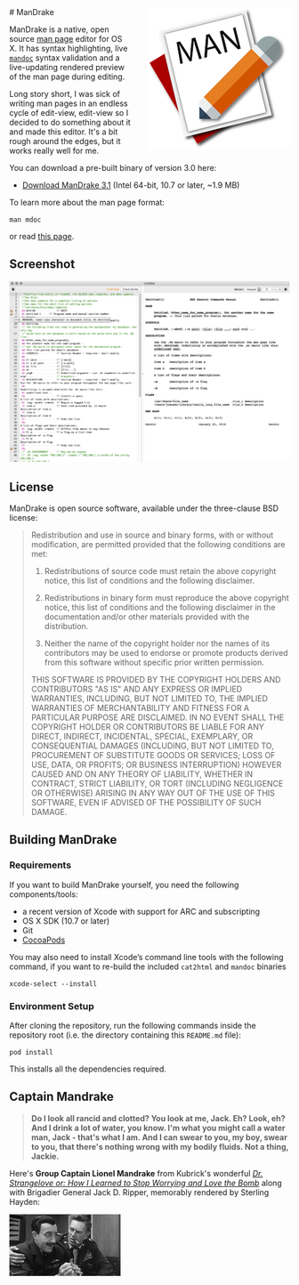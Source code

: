 <img align="right" src="images/mandrake_icon.png" style="float: right; margin-left: 30px;" alt="ManDrake Application Icon">
# ManDrake

ManDrake is a native, open source <a href="https://en.wikipedia.org/wiki/Man_page">man page</a> editor for OS X. It has syntax highlighting, live <a href="https://en.wikipedia.org/wiki/Mandoc">`mandoc`</a> syntax validation and a live-updating rendered preview of the man page during editing.

Long story short, I was sick of writing man pages in an endless cycle of edit-view, edit-view so I decided to do something about it and made this editor. It's a bit rough around the edges, but it works really well for me.

You can download a pre-built binary of version 3.0 here: 

* [Download ManDrake 3.1](http://sveinbjorn.org/files/software/mandrake/ManDrake-3.1.zip) (Intel 64-bit, 10.7 or later, ~1.9 MB)

To learn more about the man page format:

    man mdoc

or read [this page](http://www.freebsd.org/cgi/man.cgi?query=mdoc.samples).

## Screenshot

<img src="images/mandrake_screenshot.png" style="max-width:100%;" alt="ManDrake Screenshot">

## License

ManDrake is open source software, available under the three-clause BSD license:

> Redistribution and use in source and binary forms, with or without modification,
> are permitted provided that the following conditions are met:
> 
> 1. Redistributions of source code must retain the above copyright notice, this
> list of conditions and the following disclaimer.
> 
> 2. Redistributions in binary form must reproduce the above copyright notice, this
> list of conditions and the following disclaimer in the documentation and/or other
> materials provided with the distribution.
> 
> 3. Neither the name of the copyright holder nor the names of its contributors may
> be used to endorse or promote products derived from this software without specific
> prior written permission.
> 
> THIS SOFTWARE IS PROVIDED BY THE COPYRIGHT HOLDERS AND CONTRIBUTORS "AS IS" AND
> ANY EXPRESS OR IMPLIED WARRANTIES, INCLUDING, BUT NOT LIMITED TO, THE IMPLIED
> WARRANTIES OF MERCHANTABILITY AND FITNESS FOR A PARTICULAR PURPOSE ARE DISCLAIMED.
> IN NO EVENT SHALL THE COPYRIGHT HOLDER OR CONTRIBUTORS BE LIABLE FOR ANY DIRECT,
> INDIRECT, INCIDENTAL, SPECIAL, EXEMPLARY, OR CONSEQUENTIAL DAMAGES (INCLUDING, BUT
> NOT LIMITED TO, PROCUREMENT OF SUBSTITUTE GOODS OR SERVICES; LOSS OF USE, DATA, OR
> PROFITS; OR BUSINESS INTERRUPTION) HOWEVER CAUSED AND ON ANY THEORY OF LIABILITY,
> WHETHER IN CONTRACT, STRICT LIABILITY, OR TORT (INCLUDING NEGLIGENCE OR OTHERWISE)
> ARISING IN ANY WAY OUT OF THE USE OF THIS SOFTWARE, EVEN IF ADVISED OF THE
> POSSIBILITY OF SUCH DAMAGE.

## Building ManDrake

### Requirements

If you want to build ManDrake yourself, you need the following components/tools:

* a recent version of Xcode with support for ARC and subscripting
* OS X SDK (10.7 or later)
* Git
* [CocoaPods](https://cocoapods.org)

You may also need to install Xcode’s command line tools with the following command, if you want to re-build the included `cat2html` and `mandoc` binaries 

    xcode-select --install

### Environment Setup

After cloning the repository, run the following commands inside the repository root (i.e. the directory containing this `README.md` file):

    pod install

This installs all the dependencies required.

## Captain Mandrake

> **Do I look all rancid and clotted? You look at me, Jack. Eh? Look, eh? And I drink a lot of water, you know. I'm what you might call a water man, Jack - that's what I am. And I can swear to you, my boy, swear to you, that there's nothing wrong with my bodily fluids. Not a thing, Jackie.**

Here's **Group Captain Lionel Mandrake** from Kubrick's wonderful [*Dr. Strangelove or: How I Learned to Stop Worrying and Love the Bomb*](http://www.imdb.com/title/tt0057012/) along with Brigadier General Jack D. Ripper, memorably rendered by Sterling Hayden:

<img src="images/mandrake_captain.jpg" alt="Group Captain Lionel Mandrake">
